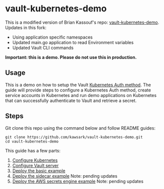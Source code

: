 # vault-kubernetes-demo

This is a modified version of Brian Kassouf's repo: [vault-kubernetes-demo](https://github.com/briankassouf/vault-kubernetes-demo).  
Updates in this fork:
- Using application specific namespaces
- Updated main.go application to read Environment variables
- Updated Vault CLI commands

**Important: this is a demo. Please do not use this in production.**

## Usage

This is a demo on how to setup the Vault [Kubernetes Auth method](https://www.vaultproject.io/docs/auth/kubernetes.html). The guide will provide steps to configure a Kubernetes Auth method, create service accounts in Kubernetes and run demo applications on Kubernetes that can successfully authenticate to Vault and retrieve a secret.

## Steps
Git clone this repo using the command below and follow README guides:
```
git clone https://github.com/kawsark/vault-kubernetes-demo.git
cd vault-kubernetes-demo
```

This guide has a few parts:
1. [Configure Kubernetes](1-configure-kubernetes.md)
2. [Configure Vault server](2-configure-vault.md)
3. [Deploy the basic example](3-deploy-basic.md)
4. [Deploy the sidecar example](4-deploy-sidecar.md) Note: pending updates
5. [Deploy the AWS secrets engine example](5-deploy-aws.md) Note: pending updates
